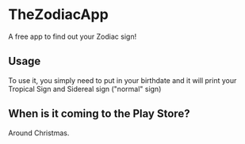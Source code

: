# TheZodiacApp
A free app to find out your Zodiac sign!

## Usage

To use it, you simply need to put in your birthdate and it will print your Tropical Sign and Sidereal sign ("normal" sign)

## When is it coming to the Play Store?
Around Christmas.